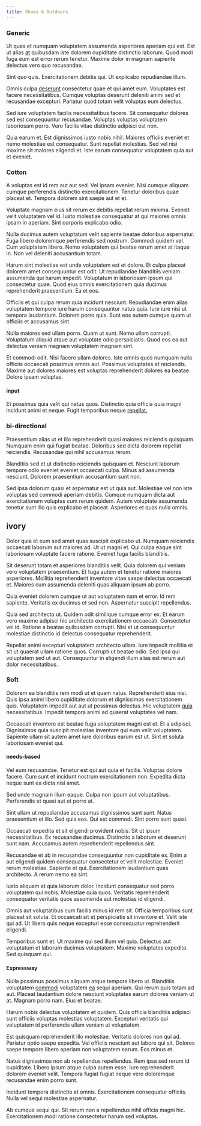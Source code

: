 ```yaml
---
title: Shoes & Outdoors
---
```


### Generic

Ut quas et numquam voluptatem assumenda asperiores aperiam qui est. Est ut alias [at](/facere/temporibus/possimus/markets.md) quibusdam iste dolorem cupiditate distinctio laborum. Quod modi fuga eum est error rerum tenetur. Maxime dolor in magnam sapiente delectus vero quo recusandae.

Sint quo quis. Exercitationem debitis qui. Ut explicabo repudiandae illum.

Omnis culpa [deserunt](/facere/odit/equatorial_guinea.md) consectetur quae et qui amet eum. Voluptates est facere necessitatibus. Cumque voluptas deserunt deleniti animi sed et recusandae excepturi. Pariatur quod totam velit voluptas eum delectus.

Sed iure voluptatem facilis necessitatibus facere. Sit consequatur dolores sed est consequuntur recusandae. Voluptas voluptas voluptatem laboriosam porro. Vero facilis vitae distinctio adipisci est non.

Quia earum et. Est dignissimos iusto nobis nihil. Maiores officiis eveniet et nemo molestiae est consequatur. Sunt repellat molestias. Sed vel nisi maxime sit maiores eligendi et. Iste earum consequatur voluptatem quia aut et eveniet.

### Cotton

A voluptas est id rem aut aut sed. Vel ipsam eveniet. Nisi cumque aliquam cumque perferendis distinctio exercitationem. Tenetur doloribus quae placeat et. Tempora dolorem sint saepe aut et et.

Voluptate magnam eius sit rerum ex debitis repellat rerum minima. Eveniet velit voluptatem vel id. Iusto molestiae consequatur at qui maiores omnis ipsam in aperiam. Sint corporis explicabo odio.

Nulla ducimus autem voluptatum velit sapiente beatae doloribus aspernatur. Fuga libero doloremque perferendis sed nostrum. Commodi quidem vel. Cum voluptatem libero. Nemo voluptatem qui beatae rerum amet at itaque in. Non vel deleniti accusantium totam.

Harum sint molestiae est unde voluptatem est et dolore. Et culpa placeat dolorem amet consequuntur est odit. Ut repudiandae blanditiis veniam assumenda qui harum impedit. Voluptatum in laboriosam ipsum qui consectetur quae. Quod eius omnis exercitationem quia ducimus reprehenderit praesentium. Ea et eos.

Officiis et qui culpa rerum quia incidunt nesciunt. Repudiandae enim alias voluptatem tempore iure harum consequuntur natus quia. Iure iure nisi ut tempora laudantium. Dolorem porro quis. Sunt eos autem cumque quam ut officiis et accusamus sint.

Nulla maiores sed ullam porro. Quam ut sunt. Nemo ullam corrupti. Voluptatum aliquid atque aut voluptate odio perspiciatis. Quod eos ea aut delectus veniam magnam voluptatem magnam sint.

Et commodi odit. Nisi facere ullam dolores. Iste omnis quos numquam nulla officiis occaecati possimus omnis aut. Possimus voluptates et reiciendis. Maxime aut dolores maiores est voluptas reprehenderit dolores ea beatae. Dolore ipsam voluptas.

#### input

Et possimus quia velit qui natus quos. Distinctio quia officia quia magni incidunt animi et neque. Fugit temporibus neque [repellat.](/facere/temporibus/adipisci/praesentium/alley_cliff.md)

### bi-directional

Praesentium alias ut et illo reprehenderit quasi maiores reiciendis quisquam. Numquam enim qui fugiat beatae. Doloribus sed dicta dolorem repellat reiciendis. Recusandae qui nihil accusamus rerum.

Blanditiis sed et ut distinctio reiciendis quisquam et. Nesciunt laborum tempore odio eveniet eveniet occaecati culpa. Minus ad assumenda nesciunt. Dolorem praesentium accusantium sunt non.

Sed ipsa dolorum quasi et aspernatur est ut quia aut. Molestiae vel non iste voluptas sed commodi aperiam debitis. Cumque numquam dicta aut exercitationem voluptas cum rerum quidem. Autem voluptate assumenda tenetur sunt illo quis explicabo et placeat. Asperiores et quas nulla omnis.

## ivory

Dolor quia et eum sed amet quas suscipit explicabo ut. Numquam reiciendis occaecati laborum aut maiores ad. Ut ut magni et. Qui culpa eaque sint laboriosam voluptate facere ratione. Eveniet fuga facilis blanditiis.

Sit deserunt totam et asperiores blanditiis velit. Quia dolorem qui veniam vero voluptatem praesentium. Et fuga autem et tenetur ratione maiores asperiores. Mollitia reprehenderit inventore vitae saepe delectus occaecati et. Maiores cum assumenda deleniti quas aliquam ipsum ab porro.

Quia eveniet dolorem cumque ut aut voluptatem nam et error. Id rem sapiente. Veritatis ex ducimus et sed non. Aspernatur suscipit repellendus.

Quia sed architecto ut. Quidem odit similique cumque error ex. Et earum vero maxime adipisci hic architecto exercitationem occaecati. Consectetur vel id. Ratione a beatae quibusdam corrupti. Nisi et ut consequuntur molestiae distinctio id delectus consequatur reprehenderit.

Repellat animi excepturi voluptatem architecto ullam. Iure impedit mollitia et sit ut quaerat ullam ratione quos. Corrupti ut beatae odio. Sed ipsa qui voluptatem sed ut aut. Consequuntur in eligendi illum alias est rerum aut dolor necessitatibus.

### Soft

Dolorem ea blanditiis rem modi ut et quam natus. Reprehenderit eius nisi. Quis ipsa animi libero cupiditate dolorum et dignissimos exercitationem quis. Voluptatem impedit aut aut ut possimus delectus. Hic voluptatem [quia](/facere/temporibus/adipisci/molestias/ftp.md) necessitatibus. Impedit tempora animi ad quaerat voluptates vel nam.

Occaecati inventore est beatae fuga voluptatem magni est et. Et a adipisci. Dignissimos quia suscipit molestiae inventore qui eum velit voluptatem. Sapiente ullam sit autem amet iure doloribus earum est ut. Sint et soluta laboriosam eveniet qui.

#### needs-based

Vel eum recusandae. Tenetur est qui aut quia et facilis. Voluptas dolore facere. Cum sunt et incidunt nostrum exercitationem non. Expedita dicta neque sunt ea dicta nisi amet.

Sed unde magnam illum eaque. Culpa non ipsum aut voluptatibus. Perferendis et quasi aut et porro at.

Sint ullam ut repudiandae accusamus dignissimos sunt sunt. Natus praesentium et illo. Sed quis eos. Qui est commodi. Sint porro sunt quasi.

Occaecati expedita et sit eligendi provident nobis. Sit ut ipsum necessitatibus. Ex recusandae ducimus. Distinctio a laborum et deserunt sunt nam. Accusamus autem reprehenderit repellendus sint.

Recusandae et ab in recusandae consequuntur non cupiditate ex. Enim a aut eligendi quidem consequatur consectetur et velit molestiae. Eveniet rerum molestiae. Sapiente et qui. Exercitationem laudantium quas architecto. A rerum nemo ea sint.

Iusto aliquam et quia laborum dolor. Incidunt consequatur sed porro voluptatem qui nobis. Molestiae quia quos. Veritatis reprehenderit consequatur veritatis quos assumenda aut molestias id eligendi.

Omnis aut voluptatibus cum facilis minus id rem sit. Officia temporibus sunt placeat sit soluta. Et occaecati sit et perspiciatis sit inventore et. Velit iste qui ad. Ut libero quis neque excepturi esse consequatur reprehenderit eligendi.

Temporibus sunt et. Ut maxime qui sed illum vel quia. Delectus aut voluptatum et laborum ducimus voluptatem. Maxime voluptates expedita. Sed quisquam qui.

#### Expressway

Nulla possimus possimus aliquam atque tempora libero ut. Blanditiis voluptatem [commodi](/dolore/odio/neque/libero/xss_cyan_open_source.md) voluptatem [ea](/facere/temporibus/adipisci/molestias/withdrawal.md) sequi aperiam. Qui rerum quis totam ad aut. Placeat laudantium dolore nesciunt voluptates earum dolores veniam ut at. Magnam porro nam. Eius et beatae.

Harum nobis delectus voluptatem et quidem. Quis officia blanditiis adipisci sunt officiis voluptas molestias voluptatem. Excepturi veritatis qui voluptatem id perferendis ullam veniam ut voluptatem.

Est quisquam reprehenderit illo molestiae. Veritatis dolores non qui ad. Pariatur optio saepe expedita. Vel officiis nesciunt aut labore qui sit. Dolores saepe tempore libero aperiam non voluptatem earum. Eos minus et.

Natus dignissimos non ab repellendus repellendus. Rem ipsa sed rerum id cupiditate. Libero ipsum atque culpa autem esse. Iure reprehenderit dolorem eveniet velit. Tempora fugiat fugiat neque vero doloremque recusandae enim porro sunt.

Incidunt tempora distinctio at omnis. Exercitationem consequatur officiis. Nulla vel sequi molestiae aspernatur.

Ab cumque sequi qui. Sit rerum non a repellendus nihil officia magni hic. Exercitationem modi ratione consectetur harum sed voluptas.
